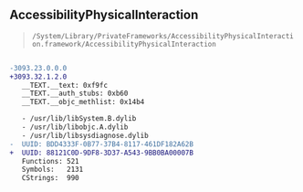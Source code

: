 ## AccessibilityPhysicalInteraction

> `/System/Library/PrivateFrameworks/AccessibilityPhysicalInteraction.framework/AccessibilityPhysicalInteraction`

```diff

-3093.23.0.0.0
+3093.32.1.2.0
   __TEXT.__text: 0xf9fc
   __TEXT.__auth_stubs: 0xb60
   __TEXT.__objc_methlist: 0x14b4

   - /usr/lib/libSystem.B.dylib
   - /usr/lib/libobjc.A.dylib
   - /usr/lib/libsysdiagnose.dylib
-  UUID: BDD4333F-0B77-37B4-8117-461DF182A62B
+  UUID: 88121C0D-9DF8-3D37-A543-9BB0BA00007B
   Functions: 521
   Symbols:   2131
   CStrings:  990

```
